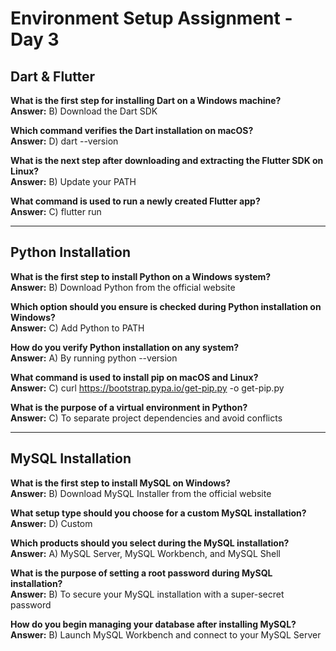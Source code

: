 # Environment Setup Assignment - Day 3

## Dart & Flutter

**What is the first step for installing Dart on a Windows machine?**  
**Answer:** B) Download the Dart SDK

**Which command verifies the Dart installation on macOS?**  
**Answer:** D) dart --version

**What is the next step after downloading and extracting the Flutter SDK on Linux?**  
**Answer:** B) Update your PATH

**What command is used to run a newly created Flutter app?**  
**Answer:** C) flutter run

---

## Python Installation

**What is the first step to install Python on a Windows system?**  
**Answer:** B) Download Python from the official website

**Which option should you ensure is checked during Python installation on Windows?**  
**Answer:** C) Add Python to PATH

**How do you verify Python installation on any system?**  
**Answer:** A) By running python --version

**What command is used to install pip on macOS and Linux?**  
**Answer:** C) curl https://bootstrap.pypa.io/get-pip.py -o get-pip.py

**What is the purpose of a virtual environment in Python?**  
**Answer:** C) To separate project dependencies and avoid conflicts

---

## MySQL Installation

**What is the first step to install MySQL on Windows?**  
**Answer:** B) Download MySQL Installer from the official website

**What setup type should you choose for a custom MySQL installation?**  
**Answer:** D) Custom

**Which products should you select during the MySQL installation?**  
**Answer:** A) MySQL Server, MySQL Workbench, and MySQL Shell

**What is the purpose of setting a root password during MySQL installation?**  
**Answer:** B) To secure your MySQL installation with a super-secret password

**How do you begin managing your database after installing MySQL?**  
**Answer:** B) Launch MySQL Workbench and connect to your MySQL Server
